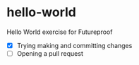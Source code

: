 # hello-world
Hello World exercise for Futureproof
- [x] Trying making and committing changes
- [ ] Opening a pull request
